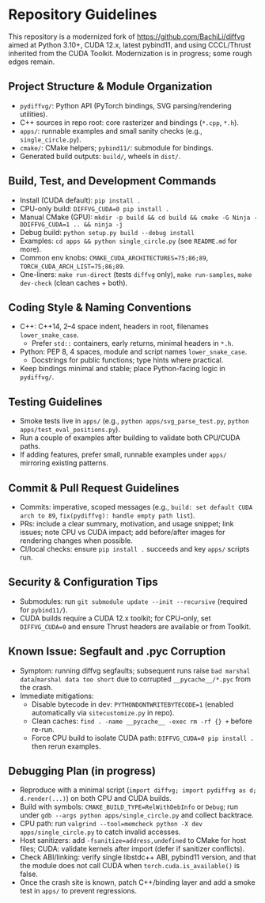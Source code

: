 # Repository Guidelines

This repository is a modernized fork of https://github.com/BachiLi/diffvg aimed at Python 3.10+, CUDA 12.x, latest pybind11, and using CCCL/Thrust inherited from the CUDA Toolkit. Modernization is in progress; some rough edges remain.

## Project Structure & Module Organization
- `pydiffvg/`: Python API (PyTorch bindings, SVG parsing/rendering utilities).
- C++ sources in repo root: core rasterizer and bindings (`*.cpp`, `*.h`).
- `apps/`: runnable examples and small sanity checks (e.g., `single_circle.py`).
- `cmake/`: CMake helpers; `pybind11/`: submodule for bindings.
- Generated build outputs: `build/`, wheels in `dist/`.

## Build, Test, and Development Commands
- Install (CUDA default): `pip install .`
- CPU-only build: `DIFFVG_CUDA=0 pip install .`
- Manual CMake (GPU): `mkdir -p build && cd build && cmake -G Ninja -DDIFFVG_CUDA=1 .. && ninja -j`
- Debug build: `python setup.py build --debug install`
- Examples: `cd apps && python single_circle.py` (see `README.md` for more).
- Common env knobs: `CMAKE_CUDA_ARCHITECTURES=75;86;89`, `TORCH_CUDA_ARCH_LIST=75;86;89`.
- One-liners: `make run-direct` (tests `diffvg` only), `make run-samples`, `make dev-check` (clean caches + both).

## Coding Style & Naming Conventions
- C++: C++14, 2–4 space indent, headers in root, filenames `lower_snake_case`.
  - Prefer `std::` containers, early returns, minimal headers in `*.h`.
- Python: PEP 8, 4 spaces, module and script names `lower_snake_case`.
  - Docstrings for public functions; type hints where practical.
- Keep bindings minimal and stable; place Python-facing logic in `pydiffvg/`.

## Testing Guidelines
- Smoke tests live in `apps/` (e.g., `python apps/svg_parse_test.py`, `python apps/test_eval_positions.py`).
- Run a couple of examples after building to validate both CPU/CUDA paths.
- If adding features, prefer small, runnable examples under `apps/` mirroring existing patterns.

## Commit & Pull Request Guidelines
- Commits: imperative, scoped messages (e.g., `build: set default CUDA arch to 89`, `fix(pydiffvg): handle empty path list`).
- PRs: include a clear summary, motivation, and usage snippet; link issues; note CPU vs CUDA impact; add before/after images for rendering changes when possible.
- CI/local checks: ensure `pip install .` succeeds and key `apps/` scripts run.

## Security & Configuration Tips
- Submodules: run `git submodule update --init --recursive` (required for `pybind11/`).
- CUDA builds require a CUDA 12.x toolkit; for CPU-only, set `DIFFVG_CUDA=0` and ensure Thrust headers are available or from Toolkit.

## Known Issue: Segfault and .pyc Corruption
- Symptom: running diffvg segfaults; subsequent runs raise `bad marshal data`/`marshal data too short` due to corrupted `__pycache__/*.pyc` from the crash.
- Immediate mitigations:
  - Disable bytecode in dev: `PYTHONDONTWRITEBYTECODE=1` (enabled automatically via `sitecustomize.py` in repo).
  - Clean caches: `find . -name __pycache__ -exec rm -rf {} +` before re-run.
  - Force CPU build to isolate CUDA path: `DIFFVG_CUDA=0 pip install .` then rerun examples.

## Debugging Plan (in progress)
- Reproduce with a minimal script (`import diffvg; import pydiffvg as d; d.render(...)`) on both CPU and CUDA builds.
- Build with symbols: `CMAKE_BUILD_TYPE=RelWithDebInfo` or `Debug`; run under `gdb --args python apps/single_circle.py` and collect backtrace.
- CPU path: run `valgrind --tool=memcheck python -X dev apps/single_circle.py` to catch invalid accesses.
- Host sanitizers: add `-fsanitize=address,undefined` to CMake for host files; CUDA: validate kernels after import (defer if sanitizer conflicts).
- Check ABI/linking: verify single libstdc++ ABI, pybind11 version, and that the module does not call CUDA when `torch.cuda.is_available()` is false.
- Once the crash site is known, patch C++/binding layer and add a smoke test in `apps/` to prevent regressions.
